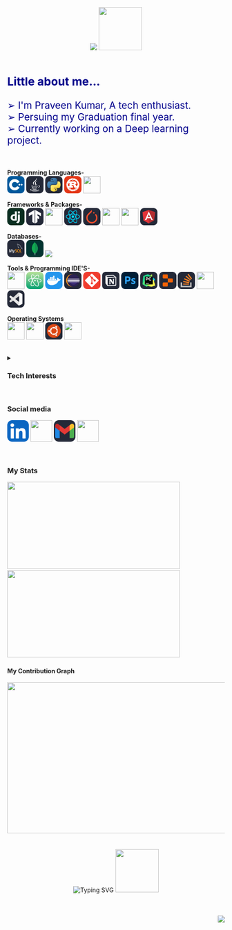 <div align="center">
    <img src="https://readme-typing-svg.herokuapp.com?font=Garamond&weight=700&size=40&pause=1000&color=F7CA56&random=false&width=300&lines=Hello+folk...;Praveen+here...">
    <img height=100 width=100 src="https://user-images.githubusercontent.com/74038190/214644152-52f47eb3-5e31-4f47-8758-05c9468d5596.gif">
  </div> <br/>
<div style="color:darkblue; font-size:160%; font:Courier">
    <h3><b>Little about me...</b></h3>
    <p>
    ➢ I'm Praveen Kumar, A tech enthusiast.<br/>
    ➢ Persuing my Graduation final year.<br/>
    ➢ Currently working on a Deep learning project.<br/>
   </p>
</div>

<br/> 
<div>
	<p>
	<a><b>Programming Languages-</b></a> <br/>
	<a><img src="https://raw.githubusercontent.com/tandpfun/skill-icons/e67133bc60d96561bc247dfbc3eece0a897285c8/icons/CPP.svg"height=40 width=40></a>
	<a><img src="https://github.com/tandpfun/skill-icons/raw/main/icons/Java-Dark.svg" height=40 width=40  ></a>
	<a><img src="https://github.com/tandpfun/skill-icons/raw/main/icons/Python-Dark.svg" height=40 width=40  ></a>
	<a><img src="https://github.com/tandpfun/skill-icons/raw/main/icons/Rust.svg" height=40 width=40  ></a>
	<a><img src="https://img.freepik.com/premium-vector/sql-structured-query-language-icon-label-internet-security-networking-vector-stock-illustration_100456-10733.jpg" 			height=40 width=40 > </a>
	</p>
	<p>
	<a><b>Frameworks & Packages-</b></a> <br/>
	<a><img src="https://github.com/tandpfun/skill-icons/raw/main/icons/Django.svg" height=40 width=40></a>
	<a><img src="https://github.com/tandpfun/skill-icons/raw/main/icons/TensorFlow-Dark.svg" height=40 width=40></a>
	<a><img src="https://github.com/tandpfun/skill-icons/raw/main/icons/ScikitLearn-Dark.svg" height=40 width=40></a>
	<a><img src="https://github.com/tandpfun/skill-icons/raw/main/icons/React-Dark.svg" height=40 width=40> </a>
	<a><img src="https://github.com/tandpfun/skill-icons/raw/main/icons/PyTorch-Dark.svg" height=40 width=40></a>
	<a><img src="https://github.com/tandpfun/skill-icons/raw/main/icons/OpenCV-Dark.svg" height=40 width=40  ></a>
	<a><img src="https://github.com/tandpfun/skill-icons/raw/main/icons/Npm-Dark.svg" height=40 width=40  ></a>
	<a><img src="https://github.com/tandpfun/skill-icons/raw/main/icons/Angular-Dark.svg" height=40 width=40  >
	</a>
	</p>
	<p>
	<a><b>Databases-</b></a> <br/>
	<a><img src="https://github.com/tandpfun/skill-icons/raw/main/icons/MySQL-Dark.svg" height=40 width=40></a>
	<a><img src="https://github.com/tandpfun/skill-icons/raw/main/icons/MongoDB.svg" height=40 width=40></a>
	<a><img src="https://encrypted-tbn0.gstatic.com/images?q=tbn:ANd9GcTKVzWk1EB_DUNA5OBe1giw-CErbGYsfbnnLbuGwn_Lbw&s"height=40width=40></a>
	</p>
	<p>
	<a><b>Tools & Programming IDE'S-</b></a> <br/>
	<a><img src="https://github.com/tandpfun/skill-icons/raw/main/icons/Anaconda-Dark.svg" height=40 width=40></a>
	<a><img src="https://github.com/tandpfun/skill-icons/raw/main/icons/Atom.svg" height=40 width=40></a>
	<a><img src="https://github.com/tandpfun/skill-icons/raw/main/icons/Docker.svg" height=40 width=40></a>
	<a><img src="https://github.com/tandpfun/skill-icons/raw/main/icons/Eclipse-Dark.svg" height=40 width=40></a>
	<a><img src="https://github.com/tandpfun/skill-icons/raw/main/icons/Git.svg" height=40 width=40></a>
	<a><img src="https://github.com/tandpfun/skill-icons/raw/main/icons/Notion-Dark.svg" height=40 width=40></a>
	<a><img src="https://github.com/tandpfun/skill-icons/raw/main/icons/Photoshop.svg" height=40 width=40></a>
	<a><img src="https://github.com/tandpfun/skill-icons/raw/main/icons/PyCharm-Dark.svg" height=40 width=40></a>
	<a><img src="https://github.com/tandpfun/skill-icons/raw/main/icons/Replit-Dark.svg" height=40 width=40></a>
	<a><img src="https://github.com/tandpfun/skill-icons/raw/main/icons/StackOverflow-Dark.svg" height=40 width=40></a>
	<a><img src="https://github.com/tandpfun/skill-icons/raw/main/icons/Sublime-Dark.svg" height=40 width=40></a>
	<a><img src="https://github.com/tandpfun/skill-icons/raw/main/icons/VSCode-Dark.svg" height=40 width=40></a>
	</p>
	<p>
	<a><b>Operating Systems</b></a> <br/>
	<a><img src="https://encrypted-tbn0.gstatic.com/images?q=tbn:ANd9GcTpm8JSVmtqaFizcLQKzweWW4K9Jlz7xvWIoJkJIytF0A&s" height=40 width=40  ></a>
	<a><img src="https://github.com/tandpfun/skill-icons/raw/main/icons/Kali-Dark.svg" height=40 width=40></a>
	<a><img src="https://github.com/tandpfun/skill-icons/raw/main/icons/Ubuntu-Dark.svg" height=40 width=40></a>
	<a><img src="https://github.com/tandpfun/skill-icons/raw/main/icons/Windows-Dark.svg" height=40 width=40></a>			
	</p>
</div>
<br/>
<details>
    <summary><h3>Tech Interests</h3></summary>
	<div>
		<p>
		<a><b>I'm interested in... </b></a>
				<br/>
		<a><img src="https://t4.ftcdn.net/jpg/03/97/02/07/360_F_397020794_LXE0WLqWxcbhIf2UwXfRtLJwjw8aX5Wj.jpg" height=70 width=70"></a>
		<a><img src="https://t4.ftcdn.net/jpg/03/98/18/19/360_F_398181949_BudYmmAeTPJwDz6HMxwf1PL3ZNIblohm.jpg" height=70 width=70"></a>
		<a><img src="https://encrypted-tbn0.gstatic.com/images?q=tbn:ANd9GcQJmYh4ieBEdvqO2zBzqUK7DZ8o3Y6gR9HmbEh0d16T1A&s" height=70 width=70"></a>
		<a><img src="https://png.pngtree.com/png-vector/20230112/ourmid/pngtree-blockchain-vector-transparent-image-png-image_6560354.png" height=70 width=70"></a>
		<a><img src="https://w7.pngwing.com/pngs/42/492/png-transparent-inspector-computer-security-malware-computer-icons-attack-security-hacker-cyber-miscellaneous-computer-network-hat-thumbnail.png" height=70 width=70></a>
		<a><img src="https://as1.ftcdn.net/v2/jpg/01/74/05/82/1000_F_174058271_6j3kLUww2hzt5zvXGoeKkPwM1Oc4jkBf.jpg" height=70 width=70></a> 
		</p>
	</div>
</details>
</div>
			<br/>

<div>
	<p align="left" font-size=100%>
	<a><h3><b>Social media</b></h3></a>
	<a href="https://www.linkedin.com/in/pvpk06"><img src="https://raw.githubusercontent.com/tandpfun/skill-icons/e67133bc60d96561bc247dfbc3eece0a897285c8/icons/LinkedIn.svg" height=50 width=50></a>
	<a href="https://pvpk.tech/"><img src="https://cdn-icons-png.flaticon.com/512/5602/5602732.png" height=50 width=50></a>
	<a href="https://mail.google.com/mail/u/2/#inbox?compose=DXDwSWwtwpfdQqjzRnSHXJsLHPgDPtnwgvKzvRXZVtdCjXPwWbDdjVZHknmnbTGWjbWCbRGTzHWzLDCTmSxLnRfjKcrgHSlwFxkxxnZHJfSxblJFjhPdqxvV"><img src="https://raw.githubusercontent.com/tandpfun/skill-icons/e67133bc60d96561bc247dfbc3eece0a897285c8/icons/Gmail-Dark.svg" height=50 width=50></a>
	<a href="https://www.facebook.com/venkatapraveenkumar.pusapati/"><img src="https://upload.wikimedia.org/wikipedia/commons/thumb/1/1b/Facebook_icon.svg/384px-Facebook_icon.svg.png?20220812153731" height=50 width=50 ></a>
	</p>
</div>

<div>
<br/>
	<h3>My Stats</h3>
	<img src="https://denvercoder1-github-readme-stats.vercel.app/api/?username=pvpk06&show_icons=true&include_all_commits=true&count_private=false&theme=react&hide_border=false&bg_color=000000&title_color=F7CA56&icon_color=F7CA56" height="202px"  width="400px">
	<img src="https://denvercoder1-github-readme-stats.vercel.app/api/top-langs/?username=pvpk06&langs_count=8&layout=compact&theme=react&hide_border=false&bg_color=000000&title_color=F7CA56&icon_color=F7CA56" height="202px"  width="400px">
				<br/>
	<h4><b>My Contribution Graph</b></h4>
	<img src="https://github-readme-activity-graph.vercel.app/graph/?username=pvpk06&bg_color=000000&color=F8D866&line=F7CA56&point=000000&hide_border=false" height="350px" width="900px"> 
</div>
		<br/>
		<br/>
<div align="center">
<img src="https://readme-typing-svg.herokuapp.com?font=Garamond&weight=700&size=40&pause=1000&color=F7CA56&random=false&width=470&height=60&lines=Thanks+for+visiting...;Hope+you+liked+my+profile...;Consider+giving+a+%E2%AD%90..." alt="Typing SVG" />
	<img src="https://user-images.githubusercontent.com/74038190/216120981-b9507c36-0e04-4469-8e27-c99271b45ba5.png" height="100px" width="100px">
</div>
		<br/>
		<br/>
		<br/>
<div align="center">
    	<img align="right" src="https://readme-typing-svg.herokuapp.com?font=Garamond&weight=700&duration=4999&pause=500&color=F7CA56&random=false&width=200&height=40&lines=With+%F0%9F%A9%B7;From+PVPK..."
</div>

